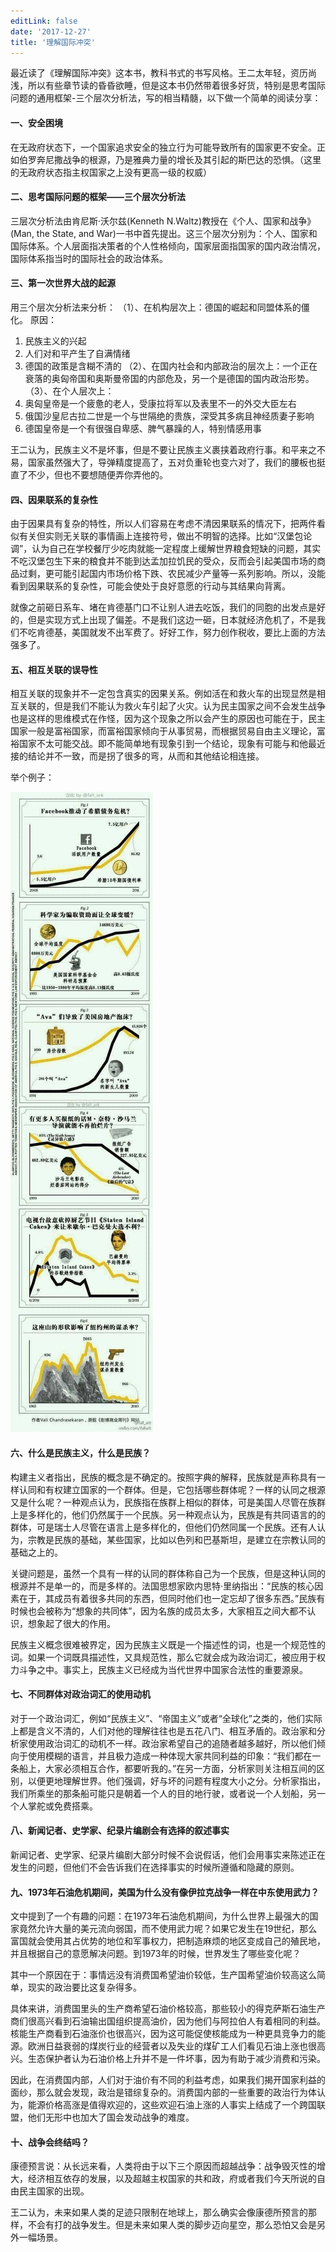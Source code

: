 ```yaml
---
editLink: false
date: '2017-12-27'
title: '理解国际冲突'
---
```


<ActicleMeta/>


最近读了《理解国际冲突》这本书，教科书式的书写风格。王二太年轻，资历尚浅，所以有些章节读的昏昏欲睡，但是这本书仍然带着很多好货，特别是思考国际问题的通用框架-三个层次分析法，写的相当精髓，以下做一个简单的阅读分享：

#### 一、安全困境

在无政府状态下，一个国家追求安全的独立行为可能导致所有的国家更不安全。正如伯罗奔尼撒战争的根源，乃是雅典力量的增长及其引起的斯巴达的恐惧。（这里的无政府状态指主权国家之上没有更高一级的权威）

#### 二、思考国际问题的框架——三个层次分析法

三层次分析法由肯尼斯·沃尔兹(Kenneth N.Waltz)教授在《个人、国家和战争》(Man, the State, and War)一书中首先提出。这三个层次分别为：个人、国家和国际体系。个人层面指决策者的个人性格倾向，国家层面指国家的国内政治情况，国际体系指当时的国际社会的政治体系。

#### 三、第一次世界大战的起源

用三个层次分析法来分析：
（1）、在机构层次上：德国的崛起和同盟体系的僵化。
原因：
1.	民族主义的兴起
2.	人们对和平产生了自满情绪
3.	德国的政策是含糊不清的
（2）、在国内社会和内部政治的层次上：一个正在衰落的奥匈帝国和奥斯曼帝国的内部危及，另一个是德国的国内政治形势。
（3）、在个人层次上：
1. 奥匈皇帝是一个疲惫的老人，受康拉将军以及表里不一的外交大臣左右
2. 俄国沙皇尼古拉二世是一个与世隔绝的贵族，深受其多病且神经质妻子影响
3. 德国皇帝是一个有很强自卑感、脾气暴躁的人，特别情感用事

王二认为，民族主义不是坏事，但是不要让民族主义裹挟着政府行事。和平来之不易，国家虽然强大了，导弹精度提高了，五对负重轮也变六对了，我们的腰板也挺直了不少，但也不要想随便弄你弄他的。

#### 四、因果联系的复杂性

由于因果具有复杂的特性，所以人们容易在考虑不清因果联系的情况下，把两件看似有关但实则无关联的事情画上连接符号，做出不明智的选择。比如“汉堡包论调”，认为自己在学校餐厅少吃肉就能一定程度上缓解世界粮食短缺的问题，其实不吃汉堡包生下来的粮食并不能到达孟加拉饥民的受众，反而会引起美国市场的商品过剩，更可能引起国内市场价格下跌、农民减少产量等一系列影响。所以，没能看到因果联系的复杂性，可能会使处于良好意愿的行动与其结果向背离。

就像之前砸日系车、堵在肯德基门口不让别人进去吃饭，我们的同胞的出发点是好的，但是实现方式上出现了偏差。不是我们这边一砸，日本就经济危机了，不是我们不吃肯德基，美国就发不出军费了。好好工作，努力创作税收，要比上面的方法强多了。

#### 五、相互关联的误导性

相互关联的现象并不一定包含真实的因果关系。例如活在和救火车的出现显然是相互关联的，但是我们不能认为救火车引起了火灾。认为民主国家之间不会发生战争也是这样的思维模式在作怪，因为这个现象之所以会产生的原因也可能在于，民主国家一般是富裕国家，而富裕国家倾向于从事贸易，而根据贸易自由主义理论，富裕国家不太可能交战。即不能简单地有现象引到一个结论，现象有可能与和他最近接的结论并不一致，而是拐了很多的弯，从而和其他结论相连接。

举个例子：

![Alt text](https://github.com/WangYuLue/pic_of_blog/blob/master/1712/1.jpg?raw=true)



#### 六、什么是民族主义，什么是民族？

构建主义者指出，民族的概念是不确定的。按照字典的解释，民族就是声称具有一样认同和有权建立国家的一个群体。但是，它包括哪些群体呢？一样的认同之根源又是什么呢？一种观点认为，民族指在族群上相似的群体，可是美国人尽管在族群上是多样化的，他们仍然属于一个民族。另一种观点认为，民族是有共同语言的的群体，可是瑞士人尽管在语言上是多样化的，但他们仍然同属一个民族。还有人认为，宗教是民族的基础，某些国家，比如以色列和巴基斯坦，是建立在宗教认同的基础之上的。

关键问题是，虽然一个具有一样的认同的群体称自己为一个民族，但是这种认同的根源并不是单一的，而是多样的。法国思想家欧内思特·里纳指出：“民族的核心因素在于，其成员有着很多共同的东西，但同时他们也一定忘却了很多东西。”民族有时候也会被称为“想象的共同体”，因为名族的成员太多，大家相互之间大都不认识，想象起了很大的作用。

民族主义概念很难被界定，因为民族主义既是一个描述性的词，也是一个规范性的词。如果一个词既具描述性，又具规范性，那么它就会成为政治词汇，被应用于权力斗争之中。事实上，民族主义已经成为当代世界中国家合法性的重要源泉。

#### 七、不同群体对政治词汇的使用动机

对于一个政治词汇，例如“民族主义”、“帝国主义”或者“全球化”之类的，他们实际上都是含义不清的，人们对他的理解往往也是五花八门、相互矛盾的。政治家和分析家使用政治词汇的动机不一样。政治家希望自己的追随者越多越好，所以他们倾向于使用模糊的语言，并且极力造成一种体现大家共同利益的印象：“我们都在一条船上，大家必须相互合作，都要听我的。”在另一方面，分析家则关注相互间的区别，以便更地理解世界。他们强调，好与坏的问题有程度大小之分。分析家指出，我们所乘坐的那条船可能只是朝着一个人的目的地行驶，或者说一个人划船，另一个人掌舵或免费搭乘。

#### 八、新闻记者、史学家、纪录片编剧会有选择的叙述事实

新闻记者、史学家、纪录片编剧大部分时候不会说假话，他们会用事实来陈述正在发生的问题，但他们不会告诉我们在选择事实的时候所遵循和隐藏的原则。

#### 九、1973年石油危机期间，美国为什么没有像伊拉克战争一样在中东使用武力？

文中提到了一个有趣的问题：在1973年石油危机期间，为什么世界上最强大的国家竟然允许大量的美元流向弱国，而不使用武力呢？如果它发生在19世纪，那么富国就会使用其占优势的地位和军事权力，把制造麻烦的地区变成自己的殖民地，并且根据自己的意愿解决问题。到1973年的时候，世界发生了哪些变化呢？

其中一个原因在于：事情远没有消费国希望油价较低，生产国希望油价较高这么简单，现实的政治要比这复杂得多。

具体来讲，消费国里头的生产商希望石油价格较高，那些较小的得克萨斯石油生产商们很高兴看到石油输出国组织提高油价，因为他们与阿拉伯人有着相同的利益。核能生产商看到石油涨价也很高兴，因为这可能促使核能成为一种更具竞争力的能源。欧洲日益衰弱的煤炭行业的经营者以及失业的煤矿工人们看见石油上涨也很高兴。生态保护者认为石油价格上升并不是一件坏事，因为有助于减少消费和污染。

因此，在消费国内部，人们对于油价有不同的利益考虑，如果我们揭开国家利益的面纱，那么就会发现，政治是错综复杂的。消费国内部的一些重要的政治行为体认为，能源价格高涨是值得欢迎的，这些欢迎石油上涨的人事实上结成了一个跨国联盟，他们无形中也加大了国会发动战争的难度。

#### 十、战争会终结吗？

康德预言说：从长远来看，人类将由于以下三个原因而超越战争：战争毁灭性的增大，经济相互依存的发展，以及超越主权国家的共和政，府或者我们今天所说的自由民主国家的出现。

王二认为，未来如果人类的足迹只限制在地球上，那么确实会像康德所预言的那样，不会有打的战争发生。但是未来如果人类的脚步迈向星空，那么恐怕又会是另外一幅场景。